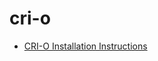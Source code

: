 # cri-o

- [CRI-O Installation Instructions](https://github.com/cri-o/cri-o/blob/main/install.md#apt-based-operating-systems)

